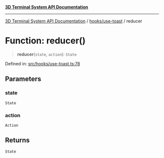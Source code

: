 [**3D Terminal System API Documentation**](../../../README.md)

***

[3D Terminal System API Documentation](../../../README.md) / [hooks/use-toast](../README.md) / reducer

# Function: reducer()

> **reducer**(`state`, `action`): `State`

Defined in: [src/hooks/use-toast.ts:78](https://github.com/Dicommunitas/ThreeJS_Terminal_3D2/blob/50ef787d9f23a1c5f4362ca495ac1334ca854f4f/src/hooks/use-toast.ts#L78)

## Parameters

### state

`State`

### action

`Action`

## Returns

`State`
